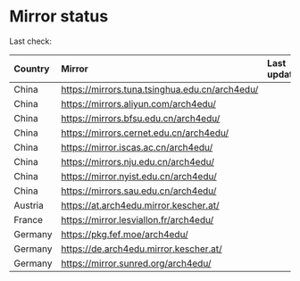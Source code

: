 <script src="./time.js"></script>
# Mirror status
Last check: <script type="text/javascript">localize(1735636921.8214264);</script>

|Country|Mirror|Last update|
|:------|:-----|:----------|
|China|https://mirrors.tuna.tsinghua.edu.cn/arch4edu/|<script type="text/javascript">localize(1735584173);</script>|
|China|https://mirrors.aliyun.com/arch4edu/|<script type="text/javascript">localize(1735584173);</script>|
|China|https://mirrors.bfsu.edu.cn/arch4edu/|<script type="text/javascript">localize(1735584173);</script>|
|China|https://mirrors.cernet.edu.cn/arch4edu/|<script type="text/javascript">localize(1735584173);</script>|
|China|https://mirror.iscas.ac.cn/arch4edu/|<script type="text/javascript">localize(1735540969);</script>|
|China|https://mirrors.nju.edu.cn/arch4edu/|<script type="text/javascript">localize(1735540969);</script>|
|China|https://mirror.nyist.edu.cn/arch4edu/|<script type="text/javascript">localize(1735584173);</script>|
|China|https://mirrors.sau.edu.cn/arch4edu/|<script type="text/javascript">localize(1731653531);</script>|
|Austria|https://at.arch4edu.mirror.kescher.at/|<script type="text/javascript">localize(1735584173);</script>|
|France|https://mirror.lesviallon.fr/arch4edu/|<script type="text/javascript">localize(1735584173);</script>|
|Germany|https://pkg.fef.moe/arch4edu/|<script type="text/javascript">localize(1735584173);</script>|
|Germany|https://de.arch4edu.mirror.kescher.at/|<script type="text/javascript">localize(1735584173);</script>|
|Germany|https://mirror.sunred.org/arch4edu/|<script type="text/javascript">localize(1735584173);</script>|

<script src="./tablefilter/tablefilter.js"></script>
<script src="./table.js"></script>